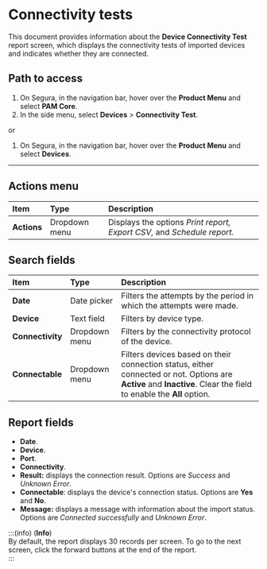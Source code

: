 # Connectivity tests

This document provides information about the **Device Connectivity Test** report screen, which displays the connectivity tests of imported devices and indicates whether they are connected.

## Path to access

1. On Segura, in the navigation bar, hover over the **Product Menu** and select **PAM Core**.  
2. In the side menu, select **Devices** > **Connectivity Test**.

or

1. On Segura, in the navigation bar, hover over the **Product Menu** and select **Devices**.

---
## Actions menu

| **Item** | **Type** | **Description** |
| :---- | :---- | :---- |
| **Actions** | Dropdown menu | Displays the options *Print report, Export CSV,* and *Schedule report.* |

## Search fields

| **Item** | **Type** | **Description** |
| :---- | :---- | :---- |
| **Date** | Date picker | Filters the attempts by the period in which the attempts were made. |
| **Device** | Text field | Filters by device type. |
| **Connectivity** | Dropdown menu | Filters by the connectivity protocol of the device. |
| **Connectable** | Dropdown menu | Filters devices based on their connection status, either connected or not. Options are **Active** and **Inactive**. Clear the field to enable the **All** option. |

## Report fields

* **Date**.  
* **Device**.  
* **Port**.  
* **Connectivity**.  
* **Result:** displays the connection result. Options are *Success* and *Unknown Error*.  
* **Connectable**: displays the device's connection status. Options are **Yes** and **No**.  
* **Message:** displays a message with information about the import status. Options are *Connected successfully* and *Unknown Error*.

:::(info) (**Info**)  
By default, the report displays 30 records per screen. To go to the next screen, click the forward buttons at the end of the report.  
:::